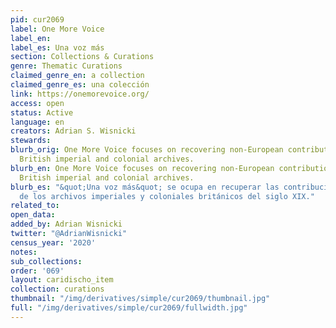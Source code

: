 ```yaml
---
pid: cur2069
label: One More Voice
label_en:
label_es: Una voz más
section: Collections & Curations
genre: Thematic Curations
claimed_genre_en: a collection
claimed_genre_es: una colección
link: https://onemorevoice.org/
access: open
status: Active
language: en
creators: Adrian S. Wisnicki
stewards:
blurb_orig: One More Voice focuses on recovering non-European contributions from nineteenth-century
  British imperial and colonial archives.
blurb_en: One More Voice focuses on recovering non-European contributions from nineteenth-century
  British imperial and colonial archives.
blurb_es: "&quot;Una voz más&quot; se ocupa en recuperar las contribuciones no-europeas
  de los archivos imperiales y coloniales británicos del siglo XIX."
related_to:
open_data:
added_by: Adrian Wisnicki
twitter: "@AdrianWisnicki"
census_year: '2020'
notes:
sub_collections:
order: '069'
layout: caridischo_item
collection: curations
thumbnail: "/img/derivatives/simple/cur2069/thumbnail.jpg"
full: "/img/derivatives/simple/cur2069/fullwidth.jpg"
---
```

